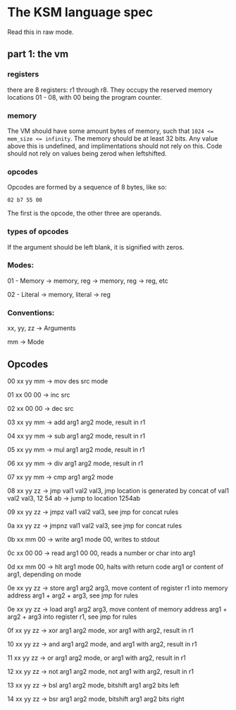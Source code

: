 # The KSM language spec

Read this in raw mode.

## part 1: the vm

### registers

there are 8 registers: r1 through r8. They occupy the reserved memory locations 01 - 08, with 00 being the program counter.

### memory

The VM should have some amount bytes of memory, such that `1024 <= mem_size <= infinity`.
The memory should be at least 32 bits. Any value above this is undefined, and implimentations should not rely on this. Code should not rely on values being zerod when leftshifted.

### opcodes

Opcodes are formed by a sequence of 8 bytes, like so:

`02 b7 55 00`

The first is the opcode, the other three are operands.

### types of opcodes

If the argument should be left blank, it is signified with zeros.

### Modes:

01 - Memory -> memory, reg -> memory, reg -> reg, etc

02 - Literal -> memory, literal -> reg

### Conventions:

xx, yy, zz -> Arguments

mm -> Mode

## Opcodes

00 xx yy mm -> mov des src mode

01 xx 00 00 -> inc src

02 xx 00 00 -> dec src

03 xx yy mm -> add arg1 arg2 mode, result in r1

04 xx yy mm -> sub arg1 arg2 mode, result in r1

05 xx yy mm -> mul arg1 arg2 mode, result in r1

06 xx yy mm -> div arg1 arg2 mode, result in r1

07 xx yy mm -> cmp arg1 arg2 mode

08 xx yy zz -> jmp val1 val2 val3, jmp location is generated by concat of val1 val2 val3, 12 54 ab -> jump to location 1254ab

09 xx yy zz -> jmpz val1 val2 val3, see jmp for concat rules

0a xx yy zz -> jmpnz val1 val2 val3, see jmp for concat rules

0b xx mm 00 -> write arg1 mode 00, writes to stdout

0c xx 00 00 -> read arg1 00 00, reads a number or char into arg1

0d xx mm 00 -> hlt arg1 mode 00, halts with return code arg1 or content of arg1, depending on mode

0e xx yy zz -> store arg1 arg2 arg3, move content of register r1 into memory address arg1 + arg2 + arg3, see jmp for rules

0e xx yy zz -> load arg1 arg2 arg3, move content of memory address arg1 + arg2 + arg3 into register r1, see jmp for rules

0f xx yy zz -> xor arg1 arg2 mode, xor arg1 with arg2, result in r1

10 xx yy zz -> and arg1 arg2 mode, and arg1 with arg2, result in r1

11 xx yy zz -> or arg1 arg2 mode, or arg1 with arg2, result in r1

12 xx yy zz -> not arg1 arg2 mode, not arg1 with arg2, result in r1

13 xx yy zz -> bsl arg1 arg2 mode, bitshift arg1 arg2 bits left

14 xx yy zz -> bsr arg1 arg2 mode, bitshift arg1 arg2 bits right




